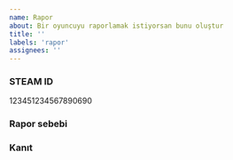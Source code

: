 ```yaml
---
name: Rapor
about: Bir oyuncuyu raporlamak istiyorsan bunu oluştur
title: ''
labels: 'rapor'
assignees: ''
---
```


<!-- Raporlama Template'i -->
<!-- ⚠ Lütfen bu commentlerin hiç birini silme  ⚠ -->

<!-- 123451234567890690 yerine bir STEAMID64 yaz lütfen dikkat et -->
### STEAM ID
<!-- SteamID64'ü alt satıra yaz -->
123451234567890690
<!-- SteamID64'ü üst satıra yaz -->

### Rapor sebebi
<!-- Buraya raporunu detaylıca anlatarak yaz -->

### Kanıt
<!-- Eğer kanıtın varsa bu satırın altına ekle -->
